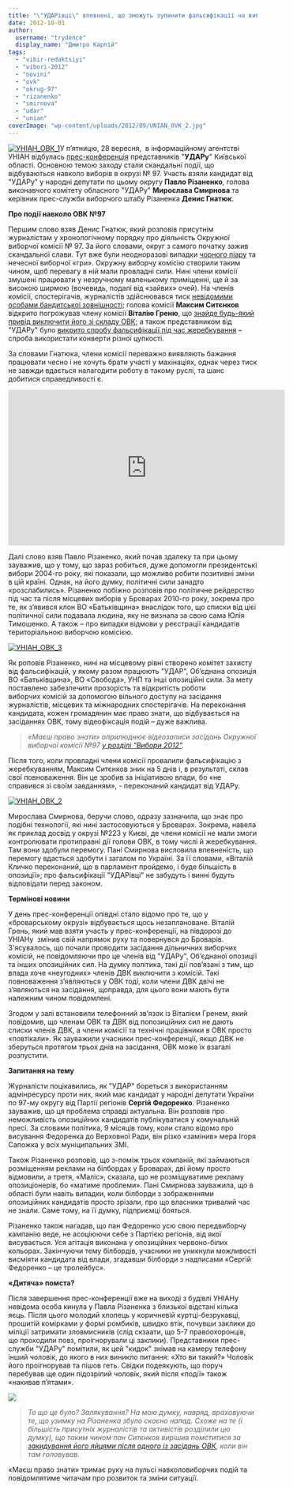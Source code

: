 ```yaml
---
title: "\"УДАРівці\" впевнені, що зможуть зупинити фальсифікації на виборах в окрузі № 97"
date: 2012-10-01
author: 
  username: "trydence"
  display_name: "Дмитро Карпій"
tags: 
  - "vibir-redaktsiyi"
  - "vibori-2012"
  - "novini"
  - "ovk"
  - "okrug-97"
  - "rizanenko"
  - "smirnova"
  - "udar"
  - "unian"
coverImage: "wp-content/uploads/2012/09/UNIAN_OVK_2.jpg"
---
```


[![](https://mpz.brovary.org/wp-content/uploads/2012/09/UNIAN_OVK_1.jpg "УНІАН_ОВК_1")](https://mpz.brovary.org/wp-content/uploads/2012/09/UNIAN_OVK_1.jpg)У п’ятницю, 28 вересня,  в інформаційному агентстві УНІАН відбулась [прес-конференція](https://mpz.brovary.org/zavtra-pro-robotu-brovarskoyi-okruzhnoyi-komisiyi-govoritimut-v-uniani/ "Завтра про роботу броварської окружної комісії говоритимуть в УНІАНі") представників "**УДАРу**" Київської області. Основною темою заходу стали скандальні події, що відбуваються навколо виборів в окрузі № 97. Участь взяли кандидат від "УДАРу" у народні депутати по цьому округу **Павло Різаненко**, голова виконавчого комітету обласного "УДАРу" **Мирослава Смирнова** та керівник прес-служби виборчого штабу Різаненка **Денис Гнатюк**.

**Про події навколо ОВК №97**

Першим слово взяв Денис Гнатюк, який розповів присутнім журналістам у хронологічному порядку про діяльність Окружної виборчої комісії № 97. За його словами, округ з самого початку зажив скандальної слави. Тут вже були неодноразові випадки [чорного піару](https://mpz.brovary.org/brovari-stolitsya-chornogo-piaru/ "Бровари – столиця «чорного піару»?") та нечесної виборчої «гри». Окружну виборчу комісію створили таким чином, щоб перевагу в ній мали провладні сили. Нині члени комісії змушені працювати у незручному маленькому приміщенні, ще й за високою ширмою (вочевидь, подалі від «зайвих» очей). На членів комісії, спостерігачів, журналістів здійснювався тиск [невідомими особами бандитської зовнішності](https://mpz.brovary.org/parubki-z-90-h-zabezpechuvatimut-poryadok-u-roboti-ovk/); голова комісії **Максим Ситєнков** відкрито погрожував члену комісії **Віталію Греню**, що [знайде будь-який привід виключити його зі складу ОВК](https://mpz.brovary.org/korespondent-golova-brovarskoyi-ovk-pogrozhuye-chlenu-komisiyi/); а також представником від "УДАРу" було [викрито спробу фальсифікації під час жеребкування](https://mpz.brovary.org/zherebkuvannya-skladu-dvk-ne-dalo-rezultativ-gromadskist-zrobila-vlasniy-pidrahunok/) – спроба використати конверти різної цупкості.

За словами Гнатюка, члени комісії переважно виявляють бажання працювати чесно і не хочуть брати участі у махінаціях, однак через тиск не завжди вдається налагодити роботу в такому руслі, та шанс добитися справедливості є.

<iframe src="https://www.youtube.com/embed/t2MSMYq35iI" frameborder="0" width="560" height="315"></iframe>

Далі слово взяв Павло Різаненко, який почав здалеку та при цьому зауважив, що у тому, що зараз робиться, дуже допомогли президентські вибори 2004-го року, які показали, що можливо робити позитивні зміни в цій країні. Однак, на його думку, політичні сили занадто «розслабились». Різаненко побіжно розповів про політичне рейдерство під час та після місцевих виборів у Броварах 2010-го року, зокрема про те, як з’явився клон ВО «Батьківщина» внаслідок того, що списки від цієї політичної сили подавала людина, яку не визнала за свою сама Юлія Тимошенко. А також – про випадки відмови у реєстрації кандидатів територіальною виборчою комісією.

[![](https://mpz.brovary.org/wp-content/uploads/2012/09/UNIAN_OVK_3.jpg "УНІАН_ОВК_3")](https://mpz.brovary.org/wp-content/uploads/2012/09/UNIAN_OVK_3.jpg)

Як роповів Різаненко, нині на місцевому рівні створено комітет захисту від фальсифікацій, у якому разом працюють "УДАР", Об’єднана опозиція ВО «Батьківщина», ВО «Свобода», УНП та інші опозиційні сили. За мету поставлено забезпечити прозорість та відкритість роботи виборчих комісій за допомогою вільного доступу на засідання журналістів, місцевих та міжнародних спостерігачів. На переконання кандидата, кожен громадянин має право знати, що відбувається на засіданнях ОВК, тому відеофіксація подій – дуже важлива.

> _«Маєш право знати» оприлюднює відеозаписи засідань Окружної виборчої комісії №97 [у розділі "Вибори 2012"](https://mpz.brovary.org/ovk-97/ "Окружна виборча комісія №97")._

Після того, коли провладні члени комісії провалили фальсифікацію з жеребкуванням, Максим Ситєнков зник на 5 днів і, в результаті, склав свої повноваження. Він це зробив за ініціативою влади, бо «не справився зі своїм завданням», - переконаний кандидат від УДАРу.

[![](https://mpz.brovary.org/wp-content/uploads/2012/09/UNIAN_OVK_2.jpg "УНІАН_ОВК_2")](https://mpz.brovary.org/wp-content/uploads/2012/09/UNIAN_OVK_2.jpg)

Мирослава Смирнова, беручи слово, одразу зазначила, що знає про подібні технології, які нині застосовуються у Броварах. Зокрема, навела як приклад досвід у окрузі №223 у Києві, де члени комісії не мали змоги контролювати протиправні дії голови ОВК, в тому числі й жеребкування. Там вони здобули перемогу. Пані Смирнова висловила впевненість, що перемогу вдасться здобути і загалом по Україні. За її словами, «Віталій Кличко переконаний, що в парламент пройдемо, і буде більшість в опозиції»; про фальсифікації "УДАРівці" не забудуть і винні будуть відповідати перед законом.

**Термінові новини**

У день прес-конференції опівдні стало відомо про те, що у «броварському окрузі» відбувається щось незаплановане. Віталій Грень, який мав взяти участь у прес-конференції, на півдорозі до УНІАНу  змінив свій напрямок руху та повернувся до Броварів. З'ясувалось, що почали проводити засідання дільничних виборчих комісій, не повідомляючи про це членів від "УДАРу", Об’єднаної опозиції та інших опозиційних сил. На думку політика, такі дії пов’язані з тим, що влада хоче «неугодних» членів ДВК виключити з комісій. Такі повноваження з’являються у ОВК тоді, коли члени ДВК двічі не з’являються на засідання, щоправда, для цього вони мають бути належним чином повідомлені.

Згодом у залі встановили телефонний зв’язок із Віталієм Гренем, який повідомив, що членам ОВК та ДВК від попозиційних сил не дають списки членів ДВК, а члени комісії та технічні працівники в ОВК просто «повтікали». Як зауважили учасники прес-конференції, якщо ДВК не зберуться протягом трьох днів на засідання, ОВК може їх взагалі розпустити.

**Запитання на тему**

Журналісти поцікавились, як "УДАР" бореться з використанням адмінресурсу проти них, який має кандидат у народні депутати України по 97-му округу від Партії регіонів **Сергій Федоренко**. Різаненко зауважив, що ця проблема справді актуальна. Він розповів про неможливість опозиційних кандидатів публікуватися у комунальній пресі. За словами політика, 9 місяців тому, коли стало відомо про висування Федоренка до Верховної Ради, він різко «замінив» мера Ігоря Сапожка у всіх муніципальних ЗМІ.

Також Різаненко розповів, що з-поміж трьох компаній, які займаються розміщенням реклами на білбордах у Броварах, дві йому просто відмовили, а третя, «Маліс», сказала, що не розміщуватиме рекламу опозиціонерів, бо «матиме проблеми». Пані Смирнова зауважила, що в області були навіть випадки, коли білборди з зображеннями опозиційних кандидатів просто зрізали, про що власники тривалий час не знали. Саме тому, на її думку, підприємці бояться.

Різаненко також нагадав, що пан Федоренко усю свою передвиборчу кампанію веде, не асоціюючи себе з Партією регіонів, від якої висувається. Уся агітація виконана у опозиційних червоно-білих кольорах. Закінчуючи тему білбордів, учасники не уникнули можливості висміяти кандидата від влади, згадавши білборди з надписами «Сергій Федоренко – це тролейбус».

**«Дитяча» помста?**

Після завершення прес-конференції вже на виході з будівлі УНІАНу невідома особа кинула у Павла Різаненка з близької відстані кілька яєць. Після цього молодий хлопець у коричневій куртці-безрукавці, прошитій комірками у формі ромбиків, швидко втік, почувши заклики до міліції затримати зловмисників (слід скзаати, що 5-7 правоохоронців, що проходили повз, проігнорували ці заклики). Представники прес-служби "УДАРу" помітили, як цей "кидок" знімав на камеру телефону інший чоловік, до якого в них виникло питання: «Хто ви такий?» Чоловік його проігнорував та пішов геть. Свідки подеякують, що поруч перебував ще один підозрілий чоловік, який після «події» також «накивав п’ятами».

[![](https://mpz.brovary.org/wp-content/uploads/2012/09/Image000013.jpg)](https://mpz.brovary.org/wp-content/uploads/2012/09/Image000013.jpg)

> _То що це було? Залякування? На мою думку, навряд, враховуючи те, що узимку на Різаненка збуло скоєно напад. Схоже на те (і більшість присутніх журналістів та активістів розділили цю думку), що таким чином пан Ситєнков вирішив помститися за [закидування його яйцями після одного із засідань ОВК](https://mpz.brovary.org/parubki-z-90-h-zabezpechuvatimut-poryadok-u-roboti-ovk/), коли він там головував._

«Маєш право знати» тримає руку на пульсі навколовиборчих подій та повідомлятиме читачам про розвиток та зміни ситуації.
